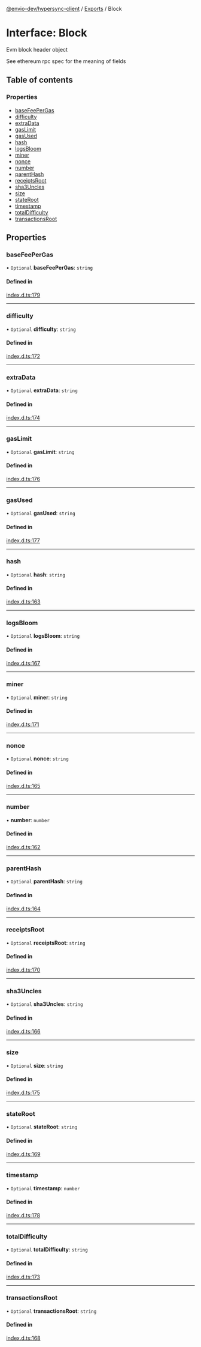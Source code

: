 [@envio-dev/hypersync-client](../README.md) / [Exports](../modules.md) / Block

# Interface: Block

Evm block header object

See ethereum rpc spec for the meaning of fields

## Table of contents

### Properties

- [baseFeePerGas](Block.md#basefeepergas)
- [difficulty](Block.md#difficulty)
- [extraData](Block.md#extradata)
- [gasLimit](Block.md#gaslimit)
- [gasUsed](Block.md#gasused)
- [hash](Block.md#hash)
- [logsBloom](Block.md#logsbloom)
- [miner](Block.md#miner)
- [nonce](Block.md#nonce)
- [number](Block.md#number)
- [parentHash](Block.md#parenthash)
- [receiptsRoot](Block.md#receiptsroot)
- [sha3Uncles](Block.md#sha3uncles)
- [size](Block.md#size)
- [stateRoot](Block.md#stateroot)
- [timestamp](Block.md#timestamp)
- [totalDifficulty](Block.md#totaldifficulty)
- [transactionsRoot](Block.md#transactionsroot)

## Properties

### baseFeePerGas

• `Optional` **baseFeePerGas**: `string`

#### Defined in

[index.d.ts:179](https://github.com/Float-Capital/hypersync-client-node/blob/8a88f3d/index.d.ts#L179)

___

### difficulty

• `Optional` **difficulty**: `string`

#### Defined in

[index.d.ts:172](https://github.com/Float-Capital/hypersync-client-node/blob/8a88f3d/index.d.ts#L172)

___

### extraData

• `Optional` **extraData**: `string`

#### Defined in

[index.d.ts:174](https://github.com/Float-Capital/hypersync-client-node/blob/8a88f3d/index.d.ts#L174)

___

### gasLimit

• `Optional` **gasLimit**: `string`

#### Defined in

[index.d.ts:176](https://github.com/Float-Capital/hypersync-client-node/blob/8a88f3d/index.d.ts#L176)

___

### gasUsed

• `Optional` **gasUsed**: `string`

#### Defined in

[index.d.ts:177](https://github.com/Float-Capital/hypersync-client-node/blob/8a88f3d/index.d.ts#L177)

___

### hash

• `Optional` **hash**: `string`

#### Defined in

[index.d.ts:163](https://github.com/Float-Capital/hypersync-client-node/blob/8a88f3d/index.d.ts#L163)

___

### logsBloom

• `Optional` **logsBloom**: `string`

#### Defined in

[index.d.ts:167](https://github.com/Float-Capital/hypersync-client-node/blob/8a88f3d/index.d.ts#L167)

___

### miner

• `Optional` **miner**: `string`

#### Defined in

[index.d.ts:171](https://github.com/Float-Capital/hypersync-client-node/blob/8a88f3d/index.d.ts#L171)

___

### nonce

• `Optional` **nonce**: `string`

#### Defined in

[index.d.ts:165](https://github.com/Float-Capital/hypersync-client-node/blob/8a88f3d/index.d.ts#L165)

___

### number

• **number**: `number`

#### Defined in

[index.d.ts:162](https://github.com/Float-Capital/hypersync-client-node/blob/8a88f3d/index.d.ts#L162)

___

### parentHash

• `Optional` **parentHash**: `string`

#### Defined in

[index.d.ts:164](https://github.com/Float-Capital/hypersync-client-node/blob/8a88f3d/index.d.ts#L164)

___

### receiptsRoot

• `Optional` **receiptsRoot**: `string`

#### Defined in

[index.d.ts:170](https://github.com/Float-Capital/hypersync-client-node/blob/8a88f3d/index.d.ts#L170)

___

### sha3Uncles

• `Optional` **sha3Uncles**: `string`

#### Defined in

[index.d.ts:166](https://github.com/Float-Capital/hypersync-client-node/blob/8a88f3d/index.d.ts#L166)

___

### size

• `Optional` **size**: `string`

#### Defined in

[index.d.ts:175](https://github.com/Float-Capital/hypersync-client-node/blob/8a88f3d/index.d.ts#L175)

___

### stateRoot

• `Optional` **stateRoot**: `string`

#### Defined in

[index.d.ts:169](https://github.com/Float-Capital/hypersync-client-node/blob/8a88f3d/index.d.ts#L169)

___

### timestamp

• `Optional` **timestamp**: `number`

#### Defined in

[index.d.ts:178](https://github.com/Float-Capital/hypersync-client-node/blob/8a88f3d/index.d.ts#L178)

___

### totalDifficulty

• `Optional` **totalDifficulty**: `string`

#### Defined in

[index.d.ts:173](https://github.com/Float-Capital/hypersync-client-node/blob/8a88f3d/index.d.ts#L173)

___

### transactionsRoot

• `Optional` **transactionsRoot**: `string`

#### Defined in

[index.d.ts:168](https://github.com/Float-Capital/hypersync-client-node/blob/8a88f3d/index.d.ts#L168)
